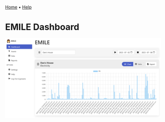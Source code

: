 [Home](https://cityssm.github.io/EMILE/)
•
[Help](https://cityssm.github.io/EMILE/docs/)


# EMILE Dashboard

![Dashboard](images/dashboard.png)